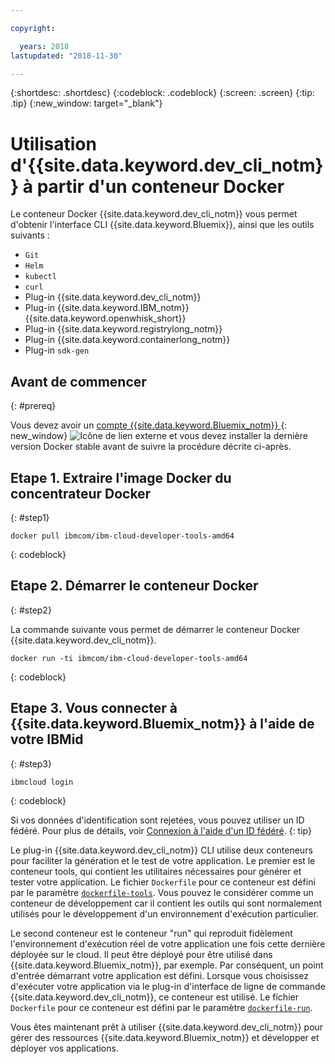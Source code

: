 ```yaml
---

copyright:

  years: 2018
lastupdated: "2018-11-30"

---
```


{:shortdesc: .shortdesc}
{:codeblock: .codeblock}
{:screen: .screen}
{:tip: .tip}
{:new_window: target="_blank"}

# Utilisation d'{{site.data.keyword.dev_cli_notm}} à partir d'un conteneur Docker

Le conteneur Docker {{site.data.keyword.dev_cli_notm}} vous permet d'obtenir l'interface CLI {{site.data.keyword.Bluemix}}, ainsi que les outils suivants :

* `Git`
* `Helm`
* `kubectl`
* `curl`
* Plug-in {{site.data.keyword.dev_cli_notm}}
* Plug-in {{site.data.keyword.IBM_notm}} {{site.data.keyword.openwhisk_short}}
* Plug-in {{site.data.keyword.registrylong_notm}}
* Plug-in {{site.data.keyword.containerlong_notm}}
* Plug-in `sdk-gen`

## Avant de commencer
{: #prereq}

Vous devez avoir un [compte {{site.data.keyword.Bluemix_notm}} ](https://{DomainName}){: new_window} ![Icône de lien externe](../../../icons/launch-glyph.svg "Icône de lien externe") et vous devez installer la dernière version Docker stable avant de suivre la procédure décrite ci-après. 

## Etape 1. Extraire l'image Docker du concentrateur Docker
{: #step1}

```
docker pull ibmcom/ibm-cloud-developer-tools-amd64
```
{: codeblock}

## Etape 2. Démarrer le conteneur Docker
{: #step2}

La commande suivante vous permet de démarrer le conteneur Docker {{site.data.keyword.dev_cli_notm}}.

```
docker run -ti ibmcom/ibm-cloud-developer-tools-amd64
```
{: codeblock}

## Etape 3. Vous connecter à {{site.data.keyword.Bluemix_notm}} à l'aide de votre IBMid
{: #step3}

```
ibmcloud login
```
{: codeblock}


Si vos données d'identification sont rejetées, vous pouvez utiliser un ID fédéré. Pour plus de détails, voir [Connexion à l'aide d'un ID fédéré](/docs/iam/login_fedid.html#federated_id).
{: tip}

Le plug-in {{site.data.keyword.dev_cli_notm}} CLI utilise deux conteneurs pour faciliter la génération et le test de votre application. Le premier est le conteneur tools, qui contient les utilitaires nécessaires pour générer et tester votre application. Le fichier `Dockerfile` pour ce conteneur est défini par le paramètre [`dockerfile-tools`](/docs/cli/idt/commands.html#command-parameters). Vous pouvez le considérer comme un conteneur de développement car il contient les outils qui sont normalement utilisés pour le développement d'un environnement d'exécution particulier.

Le second conteneur est le conteneur "run" qui reproduit fidèlement l'environnement d'exécution réel de votre application une fois cette dernière déployée sur le cloud. Il peut être déployé pour être utilisé dans {{site.data.keyword.Bluemix_notm}}, par exemple. Par conséquent, un point
d'entrée démarrant votre application est défini. Lorsque vous choisissez d'exécuter votre application via le plug-in d'interface de ligne de commande {{site.data.keyword.dev_cli_notm}}, ce conteneur est utilisé. Le fichier `Dockerfile` pour ce conteneur est défini par le paramètre [`dockerfile-run`](/docs/cli/idt/commands.html#run-parameters).

Vous êtes maintenant prêt à utiliser {{site.data.keyword.dev_cli_notm}} pour gérer des ressources {{site.data.keyword.Bluemix_notm}} et développer et déployer vos applications.
